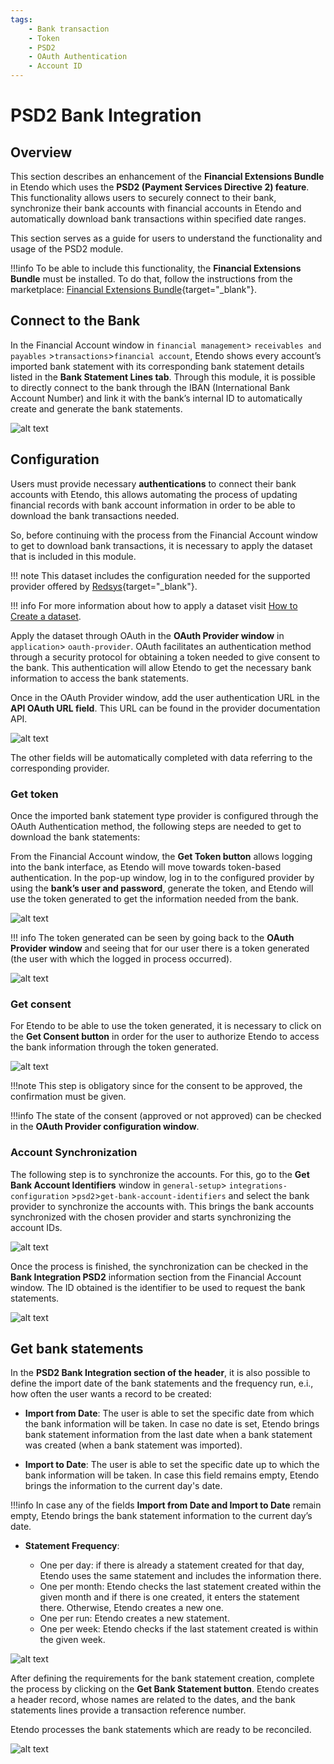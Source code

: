 ```yaml
---
tags: 
    - Bank transaction
    - Token
    - PSD2
    - OAuth Authentication
    - Account ID
---
```


# PSD2 Bank Integration


## Overview

This section describes an enhancement of the **Financial Extensions Bundle** in Etendo which uses the **PSD2 (Payment Services Directive 2) feature**. This functionality allows users to securely connect to their bank, synchronize their bank accounts with financial accounts in Etendo and automatically download bank transactions  within specified date ranges. 

This section serves as a guide for users to understand the functionality and usage of the PSD2 module.

!!!info
    To be able to include this functionality, the **Financial Extensions Bundle** must be installed. To do that, follow the instructions from the marketplace: [Financial Extensions Bundle](https://marketplace.etendo.cloud/#/product-details?module=9876ABEF90CC4ABABFC399544AC14558){target="_blank"}. 

## Connect to the Bank

In the Financial Account window in `financial management`> `receivables and payables` >`transactions`>`financial account`, Etendo shows every account’s imported bank statement with its corresponding bank statement details listed in the **Bank Statement Lines tab**. Through this module, it is possible to directly connect to the bank through the IBAN (International Bank Account Number) and link it with the bank’s internal ID to automatically create and generate the bank statements. 


![alt text](../../../../../assets/user-guide/etendo-classic/optional-features/bundles/financial-extensions/psd2-bank-integration-0.png)

## Configuration

Users must provide necessary **authentications** to connect their bank accounts with Etendo, this allows automating the process of updating financial records with bank account information in order to be able to download the bank transactions needed. 

So, before continuing with the process from the Financial Account window to get to download bank transactions, it is necessary to apply the dataset that is included in this module.

!!! note
        This dataset includes the configuration needed for the supported provider offered by  [Redsys](https://redsys.es/){target="_blank"}. 

!!! info
        For more information about how to apply a dataset visit [How to Create a dataset](../../../../../developer-guide/etendo-classic/how-to-guides/How_to_create_a_Dataset.md). 


 Apply the dataset through OAuth in the **OAuth Provider window** in `application`> `oauth-provider`. OAuth facilitates an authentication method through a security protocol for obtaining a token needed to give consent to the bank. This authentication will allow Etendo to get the necessary bank information to access the bank statements.
  

Once in the OAuth Provider window, add the user authentication URL in the **API OAuth URL field**. This URL can be found in the provider documentation API.  


![alt text](../../../../../assets/user-guide/etendo-classic/optional-features/bundles/financial-extensions/oauthprovider-0.png)

The other fields will be automatically completed with data referring to the corresponding provider.


### Get token

Once the imported bank statement type provider is configured through the OAuth Authentication method, the following steps are needed to get to download the bank statements: 

From the Financial Account window, the **Get Token button** allows logging into the bank interface, as Etendo will move towards token-based authentication. In the pop-up window, log in to the configured provider by using the **bank’s user and password**, generate the token, and Etendo will use the token generated to get the information needed from the bank. 

![alt text](../../../../../assets/user-guide/etendo-classic/optional-features/bundles/financial-extensions/psd2-bank-integration-1.png)


!!! info
    The token generated can be seen by going back to the **OAuth Provider window** and seeing that for our user there is a token generated (the user with which the logged in process occurred).

![alt text](../../../../../assets/user-guide/etendo-classic/optional-features/bundles/financial-extensions/psd2-bank-integration-2.png)


### Get consent

For Etendo to be able to use the token generated, it is necessary to click on the **Get Consent button** in order for the user to authorize Etendo to access the bank information through the token generated.

![alt text](../../../../../assets/user-guide/etendo-classic/optional-features/bundles/financial-extensions/psd2-bank-integration-3.png)

!!!note
        This step is obligatory since for the consent to be approved, the confirmation must be given.  

!!!info
        The state of the consent (approved or not approved) can be checked in the **OAuth Provider configuration window**. 

### Account Synchronization

The following step is to synchronize the accounts. For this, go to the **Get Bank Account Identifiers** window in `general-setup`> `integrations-configuration` >`psd2`>`get-bank-account-identifiers` and select the bank provider to synchronize the accounts with. This brings the bank accounts synchronized with the chosen provider and starts synchronizing the account IDs. 

![alt text](../../../../../assets/user-guide/etendo-classic/optional-features/bundles/financial-extensions/psd2-bank-integration-4.png)

Once the process is finished, the synchronization can be checked in the **Bank Integration PSD2** information section from the Financial Account window. The ID obtained is the identifier to be used to request the bank statements. 

![alt text](../../../../../assets/user-guide/etendo-classic/optional-features/bundles/financial-extensions/psd2-bank-integration-5.png)

## Get bank statements

In the **PSD2 Bank Integration section of the header**, it is also possible to define the import date of the bank statements and the frequency run, e.i., how often the user wants a record to be created: 

- **Import from Date**: The user is able to set the specific date from which the bank information will be taken. In case no date is set, Etendo brings bank statement information from the last date when a bank statement was created (when a bank statement was imported). 

- **Import to Date**: The user is able to set the specific date up to which the bank information will be taken. In case this field remains empty, Etendo brings the information to the current day's date.

!!!info
        In case any of the fields **Import from Date and Import to Date** remain empty, Etendo brings the bank statement information to the current day’s date. 

- **Statement Frequency**: 

    - One per day: if there is already a statement created for that day,  Etendo uses the same statement and includes the information there.
    - One per month: Etendo checks the last statement created within the given month and if there is one created, it enters the statement there. Otherwise, Etendo creates a new one. 
    - One per run: Etendo creates a new statement.
    - One per week: Etendo checks if the last statement created is within the given week.

![alt text](../../../../../assets/user-guide/etendo-classic/optional-features/bundles/financial-extensions/psd2-bank-integration-6.png)

After defining the requirements for the bank statement creation, complete the process by clicking on the **Get Bank Statement button**. Etendo creates a header record, whose names are related to the dates, and the bank statements lines provide a transaction reference number. 

Etendo processes the bank statements which are ready to be reconciled. 

![alt text](../../../../../assets/user-guide/etendo-classic/optional-features/bundles/financial-extensions/psd2-bank-integration-7.png)

